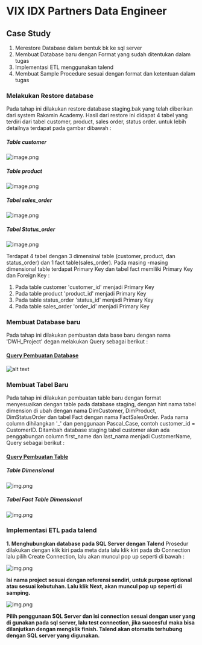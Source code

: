 # **VIX IDX Partners Data Engineer**

## **Case Study**
1. Merestore Database dalam bentuk bk ke sql server
2. Membuat Database baru dengan Format yang sudah ditentukan dalam tugas
3. Implementasi ETL menggunakan talend 
4. Membuat Sample Procedure sesuai dengan format dan ketentuan dalam tugas

### **Melakukan Restore database**
Pada tahap ini dilakukan restore database staging.bak yang telah diberikan dari system Rakamin Academy. Hasil dari restore ini didapat 4 tabel yang terdiri dari tabel customer, product, sales order, status order. untuk lebih detailnya terdapat pada gambar dibawah :

##### **Table customer**

![image.png](https://github.com/Ujeeg/VIX-ID-X-Pertners-Data-Engineer/blob/c659daa029afca4090fbf0ad998c0f79a6289a6c/staging.customer.png) 

##### **Table product**

![image.png](https://github.com/Ujeeg/VIX-ID-X-Pertners-Data-Engineer/blob/c659daa029afca4090fbf0ad998c0f79a6289a6c/staging.product.png)

##### **Tabel sales_order**

![image.png](https://github.com/Ujeeg/VIX-ID-X-Pertners-Data-Engineer/blob/c659daa029afca4090fbf0ad998c0f79a6289a6c/staging.sales%20_order.png)

##### **Tabel Status_order**

![image.png](https://github.com/Ujeeg/VIX-ID-X-Pertners-Data-Engineer/blob/c659daa029afca4090fbf0ad998c0f79a6289a6c/staging.status_order.png)


Terdapat 4 tabel dengan 3 dimensinal table (customer, product, dan status_order) dan 1 fact table(sales_order). Pada masing -masing dimensional table terdapat Primary Key dan tabel fact memiliki Primary Key dan Foreign Key :
1. Pada table customer 'customer_id' menjadi Primary Key
2. Pada table product 'product_id' menjadi Primary Key
3. Pada table status_order 'status_id' menjadi Primary Key
4. Pada table sales_order 'order_id' menjadi Primary Key



### **Membuat Database baru**
Pada tahap ini dilakukan pembuatan data base baru dengan nama 'DWH_Project' degan melakukan Query sebagai berikut :
#### [Query Pembuatan Database](https://github.com/Ujeeg/VIX-ID-X-Pertners-Data-Engineer/blob/a4f9f7f675c32d827486557c8f8e7a3f6fd904b7/Create%20database.sql)


![alt text](https://github.com/Ujeeg/VIX-ID-X-Pertners-Data-Engineer/blob/2b53d6edd1747bb07542c10588ab9610d2a25d2c/DWH%20database.png)


### **Membuat Tabel Baru**
Pada tahap ini dilakukan pembuatan table baru dengan format menyesuaikan dengan table pada database staging, dengan hint nama tabel dimension di ubah dengan nama DimCustomer, DimProduct, DimStatusOrder dan tabel Fact dengan nama FactSalesOrder. Pada nama column dihilangkan '_' dan penggunaan Pascal_Case, contoh customer_id = CustomerID. Ditambah database staging tabel customer akan ada penggabungan column first_name dan last_nama menjadi CustomerName,  Query sebagai berikut :
#### [Query Pembuatan Table](https://github.com/Ujeeg/VIX-ID-X-Pertners-Data-Engineer/blob/a4f9f7f675c32d827486557c8f8e7a3f6fd904b7/Create%20Table.sql)

##### **Table Dimensional**

![img.png](https://github.com/Ujeeg/VIX-ID-X-Pertners-Data-Engineer/blob/a4f9f7f675c32d827486557c8f8e7a3f6fd904b7/DWH%20database%20dimensional.png) 

##### **Tabel Fact Table Dimensional**

![img.png](https://github.com/Ujeeg/VIX-ID-X-Pertners-Data-Engineer/blob/a4f9f7f675c32d827486557c8f8e7a3f6fd904b7/DWH%20database%20fact.png)


### **Implementasi ETL pada talend**
**1.  Menghubungkan database pada SQL Server dengan Talend**
Prosedur dilakukan dengan klik kiri pada meta data lalu klik kiri pada db Connection lalu pilih Create Connection, lalu akan muncul pop up seperti di bawah :

![img.png](https://github.com/Ujeeg/VIX-ID-X-Pertners-Data-Engineer/blob/83dbaecfb04ae8b74723b2603c22d939fa77219b/DWH%20connect%201.png)

**Isi nama project sesuai dengan referensi sendiri, untuk purpose optional atau sesuai kebutuhan. Lalu klik Next, akan muncul pop up seperti di samping.**

![img.png](https://github.com/Ujeeg/VIX-ID-X-Pertners-Data-Engineer/blob/83dbaecfb04ae8b74723b2603c22d939fa77219b/DWH%20connect%202.png)

**Pilih penggunaan SQL Server dan isi connection sesuai dengan user yang di gunakan pada sql server, lalu test connection, jika succesful maka bisa dilanjutkan dengan mengklik finish. Talend akan otomatis terhubung dengan SQL server yang digunakan.**
